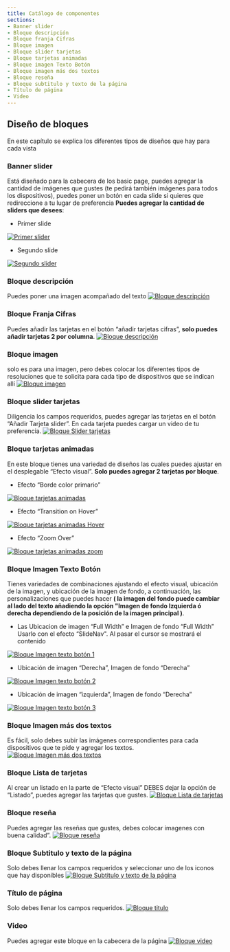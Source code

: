 ```yaml
---
title: Catálogo de componentes
sections:
- Banner slider
- Bloque descripción
- Bloque franja Cifras
- Bloque imagen
- Bloque slider tarjetas
- Bloque tarjetas animadas
- Bloque imagen Texto Botón
- Bloque imagen más dos textos
- Bloque reseña
- Bloque subtitulo y texto de la página
- Título de página
- Video
---
```


## Diseño de bloques
En este capítulo se explica los diferentes tipos de diseños que hay para cada vista 


### **Banner slider**

Está diseñado para la cabecera de los basic page, puedes agregar la cantidad de imágenes que gustes (te pedirá también imágenes para todos los dispositivos), puedes poner un botón en cada slide si quieres que redireccione a tu lugar de preferencia **Puedes agregar la cantidad de sliders que desees**:
    
* Primer slide
<a href="assets/images/basic/bloque_primer_slide.jpg" data-magnify="gallery" >
    <img class="img-responsive rounded" src="assets/images/basic/bloque_primer_slide.jpg" alt="Primer slider" />
</a>

* Segundo slide
<a href="assets/images/basic/bloque_segundo_slide.jpg" data-magnify="gallery">
    <img class="img-responsive rounded" src="assets/images/basic/bloque_segundo_slide.jpg" alt="Segundo slider" />
</a>

### **Bloque descripción**

Puedes poner una imagen acompañado del texto
<a href="assets/images/basic/bloque_descripcion.jpg" data-magnify="gallery">
    <img class="img-responsive rounded" src="assets/images/basic/bloque_descripcion.jpg" alt="Bloque descripción" />
</a>

### **Bloque Franja Cifras**

Puedes añadir las tarjetas en el botón “añadir tarjetas cifras”, **solo puedes añadir tarjetas 2 por columna**.
<a href="assets/images/basic/bloque_cifras.jpg" data-magnify="gallery">
    <img class="img-responsive rounded" src="assets/images/basic/bloque_cifras.JPG" alt="Bloque descripción" />
</a>

### **Bloque imagen**

solo es para una imagen, pero debes colocar los diferentes tipos de resoluciones que te solicita para cada tipo de dispositivos que se indican allí
<a href="assets/images/basic/bloque_imagen.jpg" data-magnify="gallery">
    <img class="img-responsive rounded" src="assets/images/basic/bloque_imagen.jpg" alt="Bloque imagen" />
</a>

### **Bloque slider tarjetas**

Diligencia los campos requeridos, puedes agregar las tarjetas en el botón “Añadir Tarjeta slider”. En cada tarjeta puedes cargar un video de tu preferencia.
<a href="assets/images/basic/bloque_tarjetas.jpg" data-magnify="gallery">
    <img class="img-responsive rounded" src="assets/images/basic/bloque_tarjetas.jpg" alt="Bloque Slider tarjetas" />
</a>

### **Bloque tarjetas animadas**

En este bloque tienes una variedad de diseños las cuales puedes ajustar en el desplegable “Efecto visual”. **Solo puedes agregar 2 tarjetas por bloque**.

* Efecto “Borde color primario”
<a href="assets/images/basic/bloque_animadas1.jpg" data-magnify="gallery">
    <img class="img-responsive rounded" src="assets/images/basic/bloque_animadas1.jpg" alt="Bloque tarjetas animadas" />
</a>

* Efecto “Transition on Hover”
<a href="assets/images/basic/bloque_animadas2.gif" data-magnify="gallery">
    <img class="img-responsive rounded" src="assets/images/basic/bloque_animadas2.gif" alt="Bloque tarjetas animadas Hover" />
</a>

* Efecto “Zoom Over”
<a href="assets/images/basic/bloque_animadas3.gif" data-magnify="gallery">
    <img class="img-responsive rounded" src="assets/images/basic/bloque_animadas3.gif" alt="Bloque tarjetas animadas zoom" />
</a>

### **Bloque Imagen Texto Botón**

Tienes variedades de combinaciones ajustando el efecto visual, ubicación de la imagen, y ubicación de la imagen de fondo, a continuación, las personalizaciones que puedes hacer **( la imagen del fondo puede cambiar al lado del texto añadiendo la opción "Imagen de fondo Izquierda ó derecha dependiendo de la posición de la imagen principal )**. 

* Las Ubicacion de imagen “Full Width” e Imagen de fondo “Full Width” Usarlo con el efecto “SlideNav". Al pasar el cursor se mostrará el contenido
<a href="assets/images/basic/imagen_texto_boton_1.gif" data-magnify="gallery">
    <img class="img-responsive rounded" src="assets/images/basic/imagen_texto_boton_1.gif" alt="Bloque Imagen texto botón 1" />
</a>

* Ubicación de imagen “Derecha”, Imagen de fondo “Derecha”
<a href="assets/images/basic/imagen_texto_boton_2.jpg" data-magnify="gallery">
    <img class="img-responsive rounded" src="assets/images/basic/imagen_texto_boton_2.jpg" alt="Bloque Imagen texto botón 2" />
</a>

* Ubicación de imagen “izquierda”, Imagen de fondo “Derecha”
<a href="assets/images/basic/imagen_texto_boton_4.jpg" data-magnify="gallery">
    <img class="img-responsive rounded" src="assets/images/basic/imagen_texto_boton_4.jpg" alt="Bloque Imagen texto botón 3" />
</a>

### **Bloque Imagen más dos textos**

Es fácil, solo debes subir las imágenes correspondientes para cada dispositivos que te pide y agregar los textos.
<a href="assets/images/basic/bloque_imagen_textos.jpg" data-magnify="gallery">
    <img class="img-responsive rounded" src="assets/images/basic/bloque_imagen_textos.jpg" alt="Bloque Imagen más dos textos" />
</a>

### **Bloque Lista de tarjetas**

Al crear un listado en la parte de “Efecto visual” DEBES dejar la opción de “Listado”, puedes agregar las tarjetas que gustes.
<a href="assets/images/basic/bloque_lista_tarjetas.jpg" data-magnify="gallery">
    <img class="img-responsive rounded" src="assets/images/basic/bloque_lista_tarjetas.jpg" alt="Bloque Lista de tarjetas" />
</a>

### **Bloque reseña**

Puedes agregar las reseñas que gustes, debes colocar imagenes con buena calidad”.
<a href="assets/images/basic/bloque_resena.gif" data-magnify="gallery">
    <img class="img-responsive rounded" src="assets/images/basic/bloque_resena.gif" alt="Bloque reseña" />
</a>

### **Bloque Subtitulo y texto de la página**

Solo debes llenar los campos requeridos y seleccionar uno de los iconos que hay disponibles
<a href="assets/images/basic/bloque_subtitulo.jpg" data-magnify="gallery">
    <img class="img-responsive rounded" src="assets/images/basic/bloque_subtitulo.jpg" alt="Bloque Subtitulo y texto de la página" />
</a>

### **Título de página**

Solo debes llenar los campos requeridos.
<a href="assets/images/basic/bloque_titulo.jpg" data-magnify="gallery">
    <img class="img-responsive rounded" src="assets/images/basic/bloque_titulo.jpg" alt="Bloque titulo" />
</a>

### **Video**

Puedes agregar este bloque en la cabecera de la página
<a href="assets/images/basic/video.jpg" data-magnify="gallery">
    <img class="img-responsive rounded" src="assets/images/basic/video.jpg" alt="Bloque video" />
</a>

